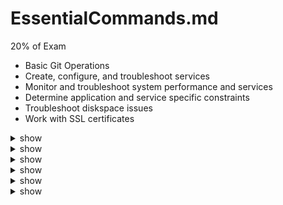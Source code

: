# EssentialCommands.md
20% of Exam

- Basic Git Operations
- Create, configure, and troubleshoot services
- Monitor and troubleshoot system performance and services
- Determine application and service specific constraints
- Troubleshoot diskspace issues
- Work with SSL certificates


<details><summary>show</summary>
<p>
  
```bash
man ssh | grep -i version
hostnamectl set-hostname new_hostname
mandb
ssh -v alex@ubunut
man man
apropos ssh (run sudo mandb if error -> ssh: nothing appropriate.)
apropos NFS mount configuration | grep -i 'NFS mount' | grep -i Configuration | cut -d" " -f1 | cat >> /home/bob/nfs


```

</p>
</details>


<details><summary>show</summary>
<p>
  
```bash
mkdir /home/bob/lfcs
touch /home/bob/lfcs/lfcs.txt
cp -r /tmp/Invoice/ /home/bob/
cp -p /home/bob/myfile.txt /home/bob/data/ -> (copy with attributes -p is to preserve attributes)
mv /home/bob/lfcs/* /home/bob/new-data/
ln -s /tmp /home/bob/link_to_tmp -> (soft link)
ln /tmp/hlink /home/bob/hlink -> (hard link)
mv /home/bob/new_file /home/bob/old_file (rename new to old)
mkdir -p /tmp/1/2/3/4/5/6/7/8/9
ls --full-time

```

</p>
</details>



<details><summary>show</summary>
<p>
  
```bash
find /dev/ -mmin -5
chmod g-w somefile
sudo find /var/log/ -perm -g=w ! -perm /o=rw > /home/bob/data.txt -> (file with certain permissions)
find /home/bob/ -perm 402 > /home/bob/secfile.txt
chmod u+s,g+s,o+t  /home/bob/datadir/
sudo find /usr/share/ | grep dogs.txt > /home/bob/dogs
find /home/bob/ -name cats.txt
sudo cp /home/bob/.etc/h/e/r/cats.txt /opt
sudo find /var/ -name pets > /home/bob/pets.txt
sudo find /var -type f -perm 0777 -print
sudo find /usr/ -type f -perm 0640 > /home/bob/.opt/permissions.txt
sudo find /usr -type f -mmin -120 | wc -l
sudo find /var -type f -size 20M
sudo find /usr -type f -size +5M -size -10M > /home/bob/size.txt
sudo chmod 0100 /home/bob/LFCS
chmod 0755 new_dir/ -> (rwxr-xr-x)

```

</p>
</details>



<details><summary>show</summary>
<p>
  
```bash
sed -i 's/enabled/disabled/g' /home/bob/values.conf
sed -i 's/disabled/enabled/gI' /home/bob/values.conf
awk 'NR>=500 && NR<=2000' /home/bob/values.conf
awk 'NR>=500 && NR<=2000' /home/bob/values.conf | sed -i 's/enabled/disabled/g' /home/bob/values.conf 
sed -i 's@#%$2jh//238720//31223@$2//23872031223@g' /home/bob/data.txt
egrep -o '\b[A-Z][a-z]{2,}\b' /etc/nsswitch.conf > /home/bob/filtered1
vi -> :set number (to see file with numbers), :1049 , y (to copy), d (to cut), :5 , P (to paste) , :wq
:1,1000d (delete first 1k lines in vim)
diff /home/bob/file1 /home/bob/file2 >> /home/bob/file3
egrep '[0-9]{5}' textfile > /home/bob/number
egrep '^2[0-9]*' /home/bob/textfile | wc -l > /home/bob/count
egrep -i ^Section /home/bob/testfile | wc -l > /home/bob/count_lines
grep -w man testfile > /home/bob/man_filtered
tail -500 /home/bob/textfile  > /home/bob/last

```

</p>
</details>

<details><summary>show</summary>
<p>
  
```bash
# https://training.linuxfoundation.org/blog/how-to-create-and-manage-archive-files-in-linux/#:~:text=To%20create%20an%20archive%20with,tar%27.
man tar
tar -cvf project.tar project
cd /home/bob
sudo tar cfP logs.tar /var/log/
tar -zcvf project.tar.gz project
cd /home/bob
sudo tar czfP logs.tar.gz /var/log/
cat /home/bob/logs.tar  > /home/bob/tar_data.txt
tar tfP /home/bob/logs.tar > /home/bob/tar_data.txt
tar --help
tar --extract --file /home/bob/archive.tar.gz --directory /tmp/
# or
tar xf /home/bob/archive.tar.gz -C /tmp
bash /home/bob/script.sh >&1 | tee /home/bob/output_stdout.txt
# https://askubuntu.com/questions/420981/how-do-i-save-terminal-output-to-a-file
sudo ./script.sh > /home/bob/output_stdout.txt
bash /home/bob/script.sh 2>&1 | tee /home/bob/output.txt
# or
sudo ./script.sh > /home/bob/output.txt 2>&1
sudo ./script.sh 2> /home/bob/output_errors.txt
man bzip2
bzip2 --keep /home/bob/file.txt
tar --help
sudo tar xf /home/bob/archive.tar.gz -C /opt
cat /home/bob/file.txt >> /home/bob/destination.txt
cd  /home/bob
tar --create --file file.tar  file
gzip --help
gzip games.txt
unxz --help
unxz lfcs.txt.xz
sort --help
sort -du /home/bob/values.conf > /home/bob/values.sort
sort -duf /home/bob/values.conf > /home/bob/values.sorted


```

</p>
</details>



<details><summary>show</summary>
<p>
  
```bash

openssl req -newkey rsa:4096 -keyout priv.key -out cert.csr
# enter password and enter for deafault options
# https://www.geeksforgeeks.org/practical-uses-of-openssl-command-in-linux/
openssl req -x509 -noenc -days 365 -keyout priv.key -out kodekloud.crt
# or
openssl req -newkey rsa:4096 -x509 -days 365 -nodes -keyout priv.key -out kodekloud.crt
openssl x509 -noout -subject -in my.crt
git branch --delete testing
git log --raw
git merge documentation

```

</p>
</details>

